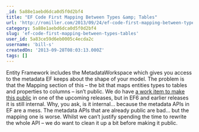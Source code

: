```yaml
---
_id: 5a88e1aebd6dca0d5f0d2bf4
title: "EF Code First Mapping Between Types &amp; Tables"
url: 'http://romiller.com/2013/09/24/ef-code-first-mapping-between-types-tables/'
category: 5a88e1aebd6dca0d5f0d2bf4
slug: 'ef-code-first-mapping-between-types-tables'
user_id: 5a83ce59d6eb0005c4ecda2c
username: 'bill-s'
createdOn: '2013-09-28T08:03:13.000Z'
tags: []
---
```


Entity Framework includes the MetadataWorkspace which gives you access to the metadata EF keeps about the shape of your model. The problem is that the Mapping section of this – the bit that maps entities types to tables and properties to columns – isn’t public. We do have <a href="https://entityframework.codeplex.com/workitem/1471">a work item to make this public</a> in one of the upcoming releases, but in EF6 and earlier releases it is still internal. Why, you ask, is it internal… because the metadata APIs in EF are a mess. The metadata APIs that are already public are bad… but the mapping one is worse. Whilst we can’t justify spending the time to rewrite the whole API – we do want to clean it up a bit before making it public.
